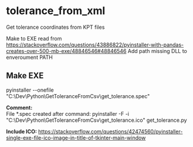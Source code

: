 # tolerance_from_xml
Get tolerance coordinates from KPT files

Make to EXE read from https://stackoverflow.com/questions/43886822/pyinstaller-with-pandas-creates-over-500-mb-exe/48846546#48846546
Add path missing DLL to enveroument PATH

<h2>Make EXE</h2>
pyinstaller --onefile "C:\Dev\Python\GetToleranceFromCsv\get_tolerance.spec"

**Comment:**    
File *.spec created after command: pyinstaller -F -i "C:\Dev\Python\GetToleranceFromCsv\get_tolerance.ico" get_tolerance.py

**Include ICO:**
https://stackoverflow.com/questions/42474560/pyinstaller-single-exe-file-ico-image-in-title-of-tkinter-main-window
